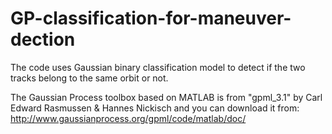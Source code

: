 # GP-classification-for-maneuver-dection
The code uses Gaussian binary classification model to detect if the two tracks belong to the same orbit or not.

The Gaussian Process toolbox based on MATLAB is from "gpml_3.1" by Carl Edward Rasmussen & Hannes Nickisch and you can download it from: http://www.gaussianprocess.org/gpml/code/matlab/doc/
